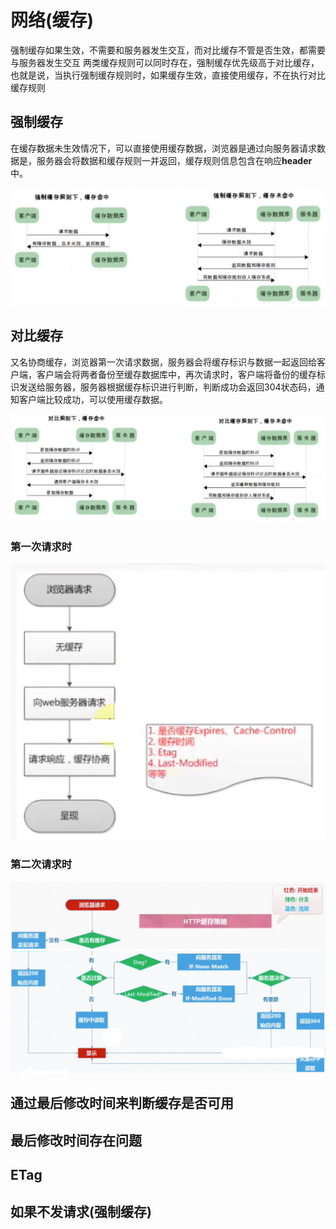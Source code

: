 # 网络(缓存)

强制缓存如果生效，不需要和服务器发生交互，而对比缓存不管是否生效，都需要与服务器发生交互
两类缓存规则可以同时存在，强制缓存优先级高于对比缓存，也就是说，当执行强制缓存规则时，如果缓存生效，直接使用缓存，不在执行对比缓存规则

## 强制缓存

在缓存数据未生效情况下，可以直接使用缓存数据，浏览器是通过向服务器请求数据是，服务器会将数据和缓存规则一并返回，缓存规则信息包含在响应**header**中。

![image](/image/network/cache/强制缓存.jpeg)

## 对比缓存

又名协商缓存，浏览器第一次请求数据，服务器会将缓存标识与数据一起返回给客户端，客户端会将两者备份至缓存数据库中，再次请求时，客户端将备份的缓存标识发送给服务器，服务器根据缓存标识进行判断，判断成功会返回304状态码，通知客户端比较成功，可以使用缓存数据。

![image](/image/network/cache/对比缓存.jpeg)

### 第一次请求时

![image](/image/network/cache/流程.jpeg)

### 第二次请求时

![image](/image/network/cache/缓存整体图2.jpeg)
![image](/image/network/cache/缓存整体图1.jpeg)

## 通过最后修改时间来判断缓存是否可用

## 最后修改时间存在问题

## ETag

## 如果不发请求(强制缓存)

